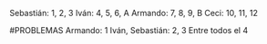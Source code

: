 Sebastián: 1, 2, 3
Iván: 4, 5, 6, A
Armando: 7, 8, 9, B
Ceci: 10, 11, 12

#PROBLEMAS
Armando: 1
Iván, Sebastián: 2, 3
Entre todos el 4 
